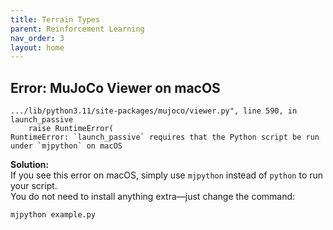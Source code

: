 ```yaml
---
title: Terrain Types
parent: Reinforcement Learning
nav_order: 3
layout: home
---
```



## Error: MuJoCo Viewer on macOS
```
.../lib/python3.11/site-packages/mujoco/viewer.py", line 590, in launch_passive
    raise RuntimeError(
RuntimeError: `launch_passive` requires that the Python script be run under `mjpython` on macOS
```

**Solution:**  
If you see this error on macOS, simply use `mjpython` instead of `python` to run your script.  
You do not need to install anything extra—just change the command:

```bash
mjpython example.py
```
